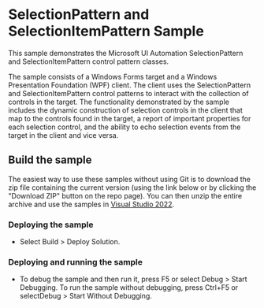 
# SelectionPattern and SelectionItemPattern Sample
This sample demonstrates the Microsoft UI Automation SelectionPattern and SelectionItemPattern control pattern classes.

The sample consists of a Windows Forms target and a Windows Presentation Foundation (WPF) client. The client uses the SelectionPattern and SelectionItemPattern control patterns to interact with the collection of controls in the target. The functionality demonstrated by the sample includes the dynamic construction of selection controls in the client that map to the controls found in the target, a report of important properties for each selection control, and the ability to echo selection events from the target in the client and vice versa.

## Build the sample
The easiest way to use these samples without using Git is to download the zip file containing the current version (using the link below or by clicking the "Download ZIP" button on the repo page). You can then unzip the entire archive and use the samples in [Visual Studio 2022](https://www.visualstudio.com/wpf-vs).

### Deploying the sample
- Select Build > Deploy Solution. 

### Deploying and running the sample
- To debug the sample and then run it, press F5 or select Debug >  Start Debugging. To run the sample without debugging, press Ctrl+F5 or selectDebug > Start Without Debugging. 

